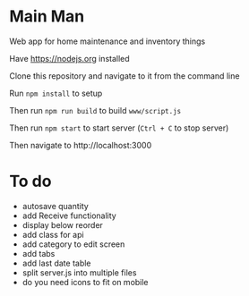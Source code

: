 # Main Man

Web app for home maintenance and inventory things

Have https://nodejs.org installed

Clone this repository and navigate to it from the command line

Run `npm install` to setup

Then run `npm run build` to build `www/script.js`

Then run `npm start` to start server (`Ctrl + C` to stop server)

Then navigate to http://localhost:3000

# To do

* autosave quantity
* add Receive functionality
* display below reorder
* add class for api
* add category to edit screen
* add tabs
* add last date table
* split server.js into multiple files
* do you need icons to fit on mobile
